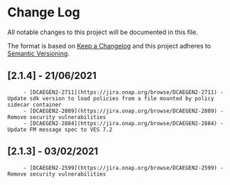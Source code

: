 # Change Log
All notable changes to this project will be documented in this file.

The format is based on [Keep a Changelog](http://keepachangelog.com/)
and this project adheres to [Semantic Versioning](http://semver.org/).

## [2.1.4] - 21/06/2021
         - [DCAEGEN2-2711](https://jira.onap.org/browse/DCAEGEN2-2711) - Update sdk version to load policies from a file mounted by policy sidecar container
         - [DCAEGEN2-2809](https://jira.onap.org/browse/DCAEGEN2-2809) - Remove security vulnerabilities
         - [DCAEGEN2-2884](https://jira.onap.org/browse/DCAEGEN2-2884) - Update FM message spec to VES 7.2

## [2.1.3] - 03/02/2021
         - [DCAEGEN2-2599](https://jira.onap.org/browse/DCAEGEN2-2599) - Remove security vulnerabilities
